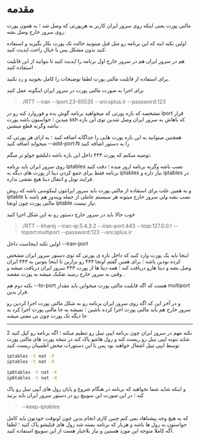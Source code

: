 
# مقدمه

مالتی پورت یعنی اینکه روی سرور ایران کاربر به هرپورتی که وصل شد ؛‌ به همون پورت روی سرور خارج وصل بشه.

اولین نکته اینه که این برنامه رو مثل قبل میتونید حالت تک پورت بکار بگیرید و استفاده کنید بدون مشکل پس با خیال راحت اپدیت کنید.

هم در سرور ایران هم در سرور خارج اول برنامه را اپدیت کنید تا بتوانید از این قابلیت استفاده کنید

برای استفاده از قابلیت مالتی پورت لطفا توضیحات را کامل بخونید و رد نکنید.




برای اجرا به صورت مالتی پورت در سرور ایران اینگونه عمل کنید

> ./RTT --iran  --lport:23-65535  --sni:splus.ir --password:123


مشخصه که بازه پورتی که میخواهید برنامه گوش بده و فوروارد کنه رو در lport قرار میدین ؛ حواستون باشه پورت ssh که باهاش به سرور ایران وصل شدین توی این بازه نباشه وگرنه قطع میشین .

همچنین میتوانید به این بازه پورت هایی را جداگانه اضافه کنید ؛ به ازای هر پورتی که میخواید اضافه کنید --add-port:N را به دستور اضافه کنید 




توصیه میکنم  که پورت ۴۴۳ داخل این بازه باشه دلیلشو جولو تر میگم.

روی سرور ایران باید برنامه iptables نصب باشه  وگرنه برنامه ارور میده ؛ دقت کنید برنامه فقط برای جمع کردن دیتا از پورت های دیگه به iptables نیاز داره و iptables در فرایند تونل و انتقال دیتا هیچ نقشی نداره.

و به همین علت برای استفاده از مالتی پورت باید سرور ایرانتون لینکوسی باشه که روش iptable نصب بشه ولی سرور خارج میتونه هر سیستم عاملی از جمله ویندوز هم باشه با مالتی پورت چون اونجا iptable نیاز نیست.



خوب حالا باید در سرور خارج دستور رو به این شکل اجرا کنید 

> ./RTT --kharej --iran-ip:5.4.3.2 --iran-port:443 --toip:127.0.0.1 --toport:multiport --password:123 --sni:splus.ir

اولین نکته اینجاست داخل --iran-port

اینجا باید یک پورت وارد کنید که داخل بازه ی پورتی که توی دستور سرور ایران مشخص کرده بودین باشه ؛ برای همین گفتم اونجا ۴۴۳ رو بزارین تا اینجا بتونین به ۴۴۳ ایران وصل بشه و دیتا هارو دریافت کنه ؛ همه دیتا ها از پورت ۴۴۳ سرور ایران دریافت میشه و وقتی به سرور خارج رسید تفکیک میشه به پورت مقصد .


نکته دوم هم --to-port هست که اگه قابلیت مالتی پورت میخواین باید مقدار multiport قرار بدین.



و در آخر این که اگه روی سرور ایران برنامه رو به شکل مالتی پورت اجرا کردین رو سرور خارج هم باید مالتی پورت اجرا کرده باشین ؛ نمیشه یه جا مالتی پورت اجرا کرد یه جا دیگه تک پورت چون بی معنی میشه 

***

2 نکته مهم
در سرور ایران چون برنامه ایپی تیبل رو تنظیم میکنه ؛ اگه برنامه رو کیل کنید شاید نتونه ایپی تیبل رو ریست کنه و رول هاشو پاک کنه در نتیجه پورت های مالتی پورت توسط ایپی تیبل اشغال خواهند بود پس با این دستورات محض اطمینان ریست کنید 

```sh
iptables -t nat -F
iptables -t nat -X

ip6tables -t nat -F
ip6tables -t nat -X
```

و اینکه شاید شما نخواهید که برنامه در هنگام شروع و پایان رول های آیپی تیبل رو پاک کنه ؛ در این صورت این سوییچ رو در دستور سرور ایران باید بزنید

> --keep-iptables

که به هیچ وجه پیشناهاد نمی کنم چنین کاری انجام بدین چون اونوقت خودتون باید کامل حواستون به رول ها باشه و هربار که برنامه بسته شد رول های قبلیشو پاک کنید ؛ لطفا اگه کاملا متوجه این مورد هستین و نیاز بلاجبار هست از این سوییچ استفاده کنید.
